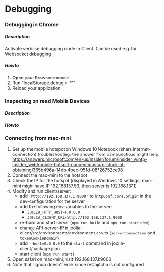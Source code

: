 # Debugging

### Debugging in Chrome

##### Description

Activate verbose debugging mode in Client. Can be used e.g. for Websocket debugging

##### Howto

1. Open your Browser console
2. Run "localStorage.debug = '\*'"
3. Reload your application

### Inspecting on read Mobile Devices

##### Description

##### Howto

### Connecting from mac-mini

1. Set up the mobile hotspot on Windows 10 Notebook (share internet-connection)
   troubleshooting: the answer from cambunctious might help: https://answers.microsoft.com/en-us/insider/forum/insider_wintp-insider_web/mobile-hotspot-connections-are-stuck-at-obtaining/365b496a-14db-4bec-951d-08726752ce98
2. Connect the mac-mini to the hotspot
3. Check the IP for the hotspot (displayed in Windows 10 settings; mac-mini might have IP 192.168.137.53, then server is 192.168.137.1)
4. Modify and run client/server:
    - add `'http://192.168.137.1:9000'` to `httpConf.cors.origin` in the dev-configuration for the server
    - add the following env-variables to the server:
        - `JOOLIA_HTTP_HOST=0.0.0.0`
        - `JOOLIA_CLIENT_URL=http://192.168.137.1:9000`
    - re-build and start server (`npm run build` and `npm run start:dev`)
    - change API-server-IP in joolia-client/src/environments/environment.dev.ts (`serverConnection` and `tokenCookieDomain`)
    - add `--host=0.0.0.0` to the `start` command in joolia-client/package.json
    - start client (`npm run start`)
5. Open safari on mac-mini, visit 192.168.137.1:9000
6. Note that signup doesn't work since reCaptcha is not configured

